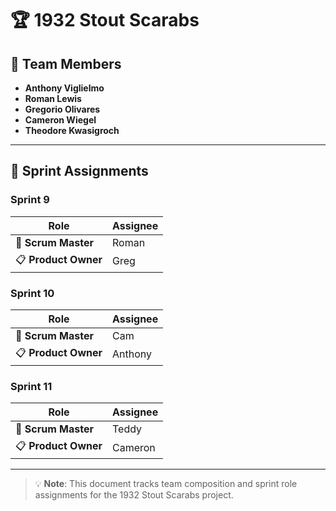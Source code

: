# 🏆 1932 Stout Scarabs

## 👥 Team Members

- **Anthony Viglielmo**
- **Roman Lewis** 
- **Gregorio Olivares**
- **Cameron Wiegel**
- **Theodore Kwasigroch**

---

## 📅 Sprint Assignments

### Sprint 9
| Role | Assignee |
|------|----------|
| 🎯 **Scrum Master** | Roman |
| 📋 **Product Owner** | Greg |

### Sprint 10
| Role | Assignee |
|------|----------|
| 🎯 **Scrum Master** | Cam |
| 📋 **Product Owner** | Anthony |

### Sprint 11
| Role | Assignee |
|------|----------|
| 🎯 **Scrum Master** | Teddy |
| 📋 **Product Owner** | Cameron |

---

> 💡 **Note**: This document tracks team composition and sprint role assignments for the 1932 Stout Scarabs project.

